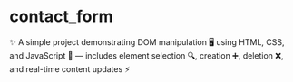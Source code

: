 # contact_form
✨ A simple project demonstrating DOM manipulation 🖥️ using HTML, CSS, and JavaScript 🎯 — includes element selection 🔍, creation ➕, deletion ❌, and real-time content updates ⚡
